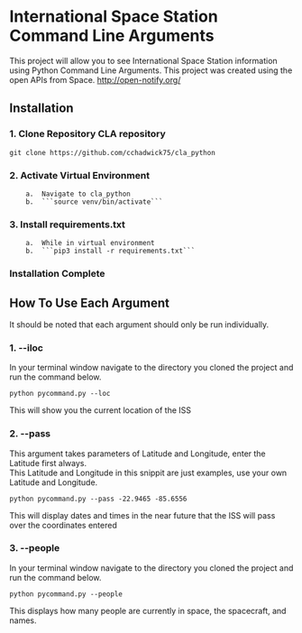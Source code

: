# International Space Station Command Line Arguments 
This project will allow you to see International Space Station information using Python Command Line Arguments.  This project was created using the open APIs from Space.
http://open-notify.org/


## Installation

### 1.  Clone Repository CLA repository
```
git clone https://github.com/cchadwick75/cla_python
```

### 2.  Activate Virtual Environment
        a.  Navigate to cla_python
        b.  ```source venv/bin/activate```

### 3.  Install requirements.txt
        a.  While in virtual environment
        b.  ```pip3 install -r requirements.txt```

### Installation Complete

## How To Use Each Argument
It should be noted that each argument should only be run individually.

### 1.  --iloc

In your terminal window navigate to the directory you cloned the project and run the command below.  
```
python pycommand.py --loc
```
This will show you the current location of the ISS

### 2.  --pass

This argument takes parameters of Latitude and Longitude, enter the Latitude first always.  
This Latitude and Longitude in this snippit are just examples, use your own Latitude and Longitude. 

```
python pycommand.py --pass -22.9465 -85.6556
```
This will display dates and times in the near future that the ISS will pass over the coordinates entered

### 3.  --people
In your terminal window navigate to the directory you cloned the project and run the command below.  
```
python pycommand.py --people
```
This displays how many people are currently in space, the spacecraft, and names.


